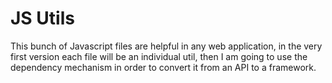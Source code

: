 # JS Utils

This bunch of Javascript files are helpful in any web application, in the very first version each file will be 
an individual util, then I am going to use the dependency mechanism in order to convert it from an API to a framework.
